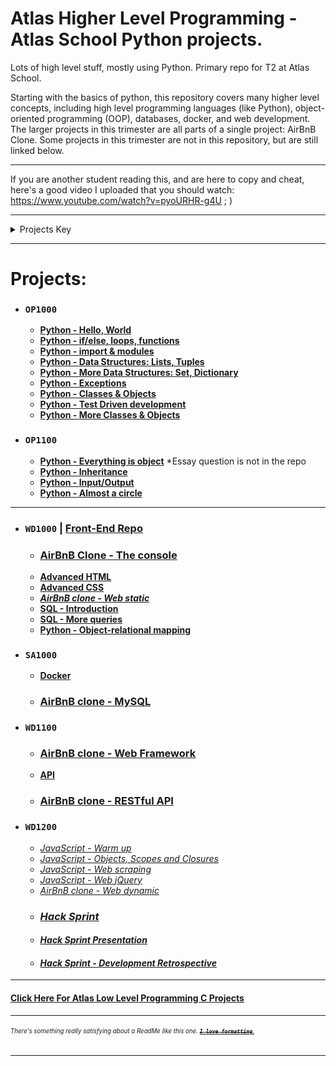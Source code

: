 # Atlas Higher Level Programming - Atlas School Python projects.
Lots of high level stuff, mostly using Python. Primary repo for T2 at Atlas School.

Starting with the basics of python, this repository covers many higher level
concepts, including high level programming languages (like Python),
object-oriented programming (OOP), databases, docker, and web development. The
larger projects in this trimester are all parts of a single project: AirBnB
Clone. Some projects in this trimester are not in this repository, but are still
linked below.

---
If you are another student reading this, and are here to copy and cheat, here's
a good video I uploaded that you should watch: https://www.youtube.com/watch?v=pyoURHR-g4U ; )

---
<details>
<summary>Projects Key</summary>

- ### `Course Name`
  - **[Completed project (with link to its directory or repo on GitHub)]()**
  - ***[In Progress Project (with link to its directory or repo on GitHub)]()***
  - *[Future Project (unstarted; empty link)]()*
  - ### **[Major Project (i.e. group project or hack sprint; with link to its repo, or empty link if unstarted)]()**
  - ***[Single Project Split into Multiple Directories for Organization) (in progress; link to first part)]()***
    - **[Project part 1 (completed)]()**
    - ***[Project part 2 (in progress)]()***
    - *[Project part 3 (unstarted)]()*

Projects are in chronological order, and are separated by courses, but not by sprints.
</details>

---
# Projects:
- ### `OP1000`
  - **[Python - Hello, World](python-hello_world)**
  - **[Python - if/else, loops, functions](python-if_else_loops_functions)**
  - **[Python - import & modules](python-import_modules)**
  - **[Python - Data Structures: Lists, Tuples](python-data_structures)**
  - **[Python - More Data Structures: Set, Dictionary](python-more_data_structures)**
  - **[Python - Exceptions](python-exceptions)**
  - **[Python - Classes & Objects](python-classes)**
  - **[Python - Test Driven development](python-test_driven_development)**
  - **[Python - More Classes & Objects](python-more_classes)**
- ### `OP1100`
  - **[Python - Everything is object]()** *Essay question is not in the repo
  - **[Python - Inheritance](python-inheritance)**
  - **[Python - Input/Output](python-input_output)**
  - **[Python - Almost a circle](python-almost_a_circle)**
---
- ### `WD1000` | [Front-End Repo](https://github.com/Zytronium/atlas-web_front_end)
  - ### **[AirBnB Clone - The console](https://github.com/Zytronium/atlas-AirBnB_clone)**
  - **[Advanced HTML](https://github.com/Zytronium/atlas-web_front_end/tree/master/html_advanced)**
  - **[Advanced CSS](https://github.com/Zytronium/atlas-web_front_end/tree/master/css_advanced)**
  - ***[AirBnB clone - Web static]()***
  - **[SQL - Introduction](SQL_introduction)**
  - **[SQL - More queries](SQL_more_queries)**
  - **[Python - Object-relational mapping](python-object_relational_mapping)**
- ### `SA1000`
  - **[Docker](https://github.com/Zytronium/atlas-softy-pinko-docker)**
  - ### **[AirBnB clone - MySQL](https://github.com/internashionalist/atlas-AirBnB_clone_v2/tree/6e565fd902f69565574f5df2e89002e4e3181bcb)**
- ### `WD1100`
  - ### **[AirBnB clone - Web Framework](https://github.com/Zytronium/atlas-AirBnB_clone_v2/tree/main/web_flask)**
  - **[API](https://github.com/Zytronium/atlas-back-end/tree/master/api)**
  - ### **[AirBnB clone - RESTful API](https://github.com/MBall0u/atlas-AirBnB_clone_v3)**
- ### `WD1200`
  - *[JavaScript - Warm up](javascript-warm_up)*
  - *[JavaScript - Objects, Scopes and Closures]()*
  - *[JavaScript - Web scraping]()*
  - *[JavaScript - Web jQuery]()*
  - *[AirBnB clone - Web dynamic]()*
  - ### *[Hack Sprint]()*
  - #### *[Hack Sprint Presentation]()*
  - #### *[Hack Sprint - Development Retrospective]()*

---
#### [Click Here For Atlas Low Level Programming C Projects](https://github.com/Zytronium/atlas-low_level_programming/tree/main?tab=readme-ov-file#atlas-low-level-programming---atlas-school-c-projects)

---
###### <sup><sub>There's something really satisfying about a ReadMe like this one. [**_~~`I love formatting`~~_**.](https://github.com/lifeparticle/Markdown-Cheatsheet?tab=readme-ov-file#introduction)</sub></sup>
- - -
